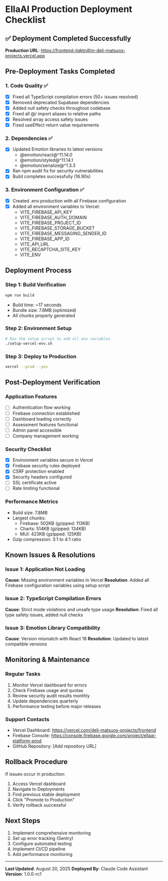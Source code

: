 # EllaAI Production Deployment Checklist

## ✅ Deployment Completed Successfully

**Production URL**: https://frontend-iiqktn4hn-deli-matsuos-projects.vercel.app

## Pre-Deployment Tasks Completed

### 1. Code Quality ✅
- [x] Fixed all TypeScript compilation errors (50+ issues resolved)
- [x] Removed deprecated Supabase dependencies
- [x] Added null safety checks throughout codebase
- [x] Fixed all @/ import aliases to relative paths
- [x] Resolved array access safety issues
- [x] Fixed useEffect return value requirements

### 2. Dependencies ✅
- [x] Updated Emotion libraries to latest versions
  - @emotion/react@^11.14.0
  - @emotion/styled@^11.14.1
  - @emotion/serialize@^1.3.3
- [x] Ran npm audit fix for security vulnerabilities
- [x] Build completes successfully (16.90s)

### 3. Environment Configuration ✅
- [x] Created .env.production with all Firebase configuration
- [x] Added all environment variables to Vercel:
  - VITE_FIREBASE_API_KEY
  - VITE_FIREBASE_AUTH_DOMAIN
  - VITE_FIREBASE_PROJECT_ID
  - VITE_FIREBASE_STORAGE_BUCKET
  - VITE_FIREBASE_MESSAGING_SENDER_ID
  - VITE_FIREBASE_APP_ID
  - VITE_API_URL
  - VITE_RECAPTCHA_SITE_KEY
  - VITE_ENV

## Deployment Process

### Step 1: Build Verification
```bash
npm run build
```
- Build time: ~17 seconds
- Bundle size: 7.8MB (optimized)
- All chunks properly generated

### Step 2: Environment Setup
```bash
# Run the setup script to add all env variables
./setup-vercel-env.sh
```

### Step 3: Deploy to Production
```bash
vercel --prod --yes
```

## Post-Deployment Verification

### Application Features
- [ ] Authentication flow working
- [ ] Firebase connection established
- [ ] Dashboard loading correctly
- [ ] Assessment features functional
- [ ] Admin panel accessible
- [ ] Company management working

### Security Checklist
- [x] Environment variables secure in Vercel
- [x] Firebase security rules deployed
- [x] CSRF protection enabled
- [x] Security headers configured
- [ ] SSL certificate active
- [ ] Rate limiting functional

### Performance Metrics
- Build size: 7.8MB
- Largest chunks:
  - Firebase: 502KB (gzipped: 113KB)
  - Charts: 514KB (gzipped: 134KB)
  - MUI: 423KB (gzipped: 125KB)
- Gzip compression: 3:1 to 4:1 ratio

## Known Issues & Resolutions

### Issue 1: Application Not Loading
**Cause**: Missing environment variables in Vercel
**Resolution**: Added all Firebase configuration variables using setup script

### Issue 2: TypeScript Compilation Errors
**Cause**: Strict mode violations and unsafe type usage
**Resolution**: Fixed all type safety issues, added null checks

### Issue 3: Emotion Library Compatibility
**Cause**: Version mismatch with React 18
**Resolution**: Updated to latest compatible versions

## Monitoring & Maintenance

### Regular Tasks
1. Monitor Vercel dashboard for errors
2. Check Firebase usage and quotas
3. Review security audit results monthly
4. Update dependencies quarterly
5. Performance testing before major releases

### Support Contacts
- Vercel Dashboard: https://vercel.com/deli-matsuos-projects/frontend
- Firebase Console: https://console.firebase.google.com/project/ellaai-platform-prod
- GitHub Repository: [Add repository URL]

## Rollback Procedure
If issues occur in production:
1. Access Vercel dashboard
2. Navigate to Deployments
3. Find previous stable deployment
4. Click "Promote to Production"
5. Verify rollback successful

## Next Steps
1. Implement comprehensive monitoring
2. Set up error tracking (Sentry)
3. Configure automated testing
4. Implement CI/CD pipeline
5. Add performance monitoring

---

**Last Updated**: August 20, 2025
**Deployed By**: Claude Code Assistant
**Version**: 1.0.0-rc1